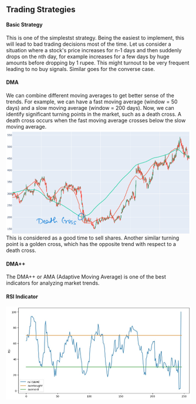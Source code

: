 ## Trading Strategies


#### Basic Strategy
This is one of the simplestst strategy. Being the easiest to implement, this will lead to bad trading decisions most of the time. Let us consider a situation where a stock's price increases for n-1 days and then suddenly drops on the nth day, for example increases for a few days by huge amounts before dropping by 1 rupee. This might turnout to be very frequent leading to no buy signals. Similar goes for the converse case.


#### DMA 
We can combine different moving averages to get better sense of the trends. For example, we can have a fast moving average (window = 50 days) and a slow moving average (window = 200 days). Now, we can identify significant turning points in the market, such as a death cross. A death cross occurs when the fast moving average crosses below the slow moving average. <br>
![](./figures/death.png) <br>
This is considered as a good time to sell shares. Another similar turning point is a golden cross, which has the opposite trend with respect to a death cross.

#### DMA++
The DMA++ or AMA (Adaptive Moving Average) is one of the best indicators for analyzing market trends. 

#### RSI Indicator
![](./figures/rsi-bound.jpeg)
